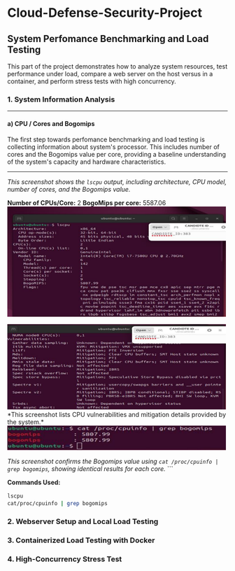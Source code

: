 # Cloud-Defense-Security-Project

## System Perfomance Benchmarking and Load Testing
This part of the project demonstrates how to analyze system resources, test performance under load, compare a web server on the host versus in a container, and perform stress tests with high concurrency.

### 1. System Information Analysis
--- 
#### a) CPU / Cores and Bogomips
The first step towards perfomance benchmarking and load testing is collecting information about system's processor. This includes number of cores and the Bogomips value per core, providing a baseline understanding of the system's capacity and hardware characteristics.


<!-- <img src="images/CPU-Information(lscpu).png" alt="CPU Information" width="450"/>


<img src="images/CPU-vuln.png" alt="CPU Bogomips" width="450"/> -->

---
*This screenshot shows the `lscpu` output, including architecture, CPU model, number of cores, and the Bogomips value.* 

 **Number of CPUs/Core:** 2   **BogoMips per core:** 5587.06  
<img src="images/CPU-Information(lscpu).png" alt="CPU Info (lscpu)" width="500"/> 



<img src="images/CPU-vuln.png" alt="CPU Vulnerabilities" width="500"/> 
*This screenshot lists CPU vulnerabilities and mitigation details provided by the system.* 

<img src="images/CPU-Bogomips-verify.png" alt="Bogomips from /proc/cpuinfo" width="500"/> 


*This screenshot confirms the Bogomips value using `cat /proc/cpuinfo | grep bogomips`, showing identical results for each core.* ```

**Commands Used:**
```bash
lscpu
cat/proc/cpuinfo | grep bogomips

````




### 2. Webserver Setup and Local Load Testing

### 3. Containerized Load Testing with Docker

### 4. High-Concurrency Stress Test
